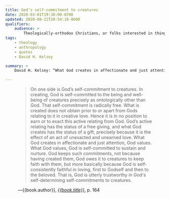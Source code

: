 ```yaml
---
title: God’s self-commitment to creatures
date: 2020-03-01T19:30:00-0700
updated: 2020-08-22T20:54:10-0600
qualifiers:
    audience: >
        Theologically-orthodox Christians, or folks interested in things that theologically-orthodox Christians think.
tags:
    - theology
    - anthropology
    - quotes
    - David H. Kelsey

summary: >
    David H. Kelsey: “What God creates in affectionate and just attention, God values. What God values, God is self-committed to sustain and nurture.”

---
```


<figure class="quotation">

> On one side is God’s self-commitment to creatures. In creating, God is self-committed to the being and well-being of creatures precisely as ontologically other than God. That self-commitment is radically free. What is created does not obtain prior to or apart from Gods relating to it in creative love. Hence it is in no position to earn or to exact this active relating from God. God’s active relating has the status of a free giving, and what God creates has the status of a gift, precisely because it is the effect of an act of unexacted and unearned love. What God creates in affectionate and just attention, God values. What God values, God is self-committed to sustain and nurture. God keeps such commitments, not because having created them, God owes it to creatures to keep faith with them, but more basically because God is self-consistently faithful in loving, first to Godself and then to the beloved. That is, God is utterly trustworthy in God's self-determining self-commitments to creatures.

<figcaption>—{{book.author}}, <a href="{{book.link}}"><cite>{{book.title}}</cite></a>, p. 164</figcaption>

</figure>
